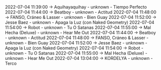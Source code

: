 2022-07-04 11:39:00 -> Aquihayaquihay - unknown - Tiempo Perfecto
2022-07-04 11:44:00 -> Beatboy - unknown - Actitud
2022-07-04 11:48:00 -> FANSO, Cráneo & Lasser - unknown - Bien Guay
2022-07-04 11:52:00 -> Jesse Baez - unknown - Apaga la Luz (con Naked Geometry)
2022-07-04 11:54:00 -> Robot - unknown - Tu O Satanas
2022-07-04 11:55:00 -> Mal Hecha (Deluxe) - unknown - Hear Me Out
2022-07-04 11:44:00 -> Beatboy - unknown - Actitud
2022-07-04 11:48:00 -> FANSO, Cráneo & Lasser - unknown - Bien Guay
2022-07-04 11:52:00 -> Jesse Baez - unknown - Apaga la Luz (con Naked Geometry)
2022-07-04 11:54:00 -> Robot - unknown - Tu O Satanas
2022-07-04 11:55:00 -> Mal Hecha (Deluxe) - unknown - Hear Me Out
2022-07-04 13:04:00 -> KORDELYA - unknown - Terco
